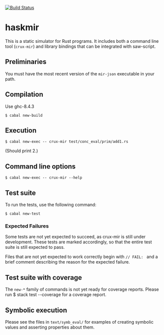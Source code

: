 [![Build Status](https://travis-ci.org/GaloisInc/mir-verifier.svg?branch=master)](https://travis-ci.org/GaloisInc/mir-verifier)

# haskmir

This is a static simulator for Rust programs.  It includes both a
command line tool (`crux-mir`) and library bindings that can be
integrated with saw-script.

## Preliminaries

You must have the most recent version of the `mir-json` executable in your path.

## Compilation

Use ghc-8.4.3 

    $ cabal new-build

## Execution

    $ cabal new-exec -- crux-mir test/conc_eval/prim/add1.rs

(Should print 2.)

## Command line options

    $ cabal new-exec -- crux-mir --help

## Test suite

To run the tests, use the following command:

    $ cabal new-test

### Expected Failures

Some tests are not yet expected to succeed, as crux-mir is still under
development. These tests are marked accordingly, so that the entire
test suite is still expected to pass.

Files that are not yet expected to work correctly begin with `// FAIL: ` and
a brief comment describing the reason for the expected failure.


## Test suite with coverage

The `new-*` family of commands is not yet ready for coverage reports. Please run
    $ stack test --coverage
for a coverage report.

## Symbolic execution

Please see the files in `text/symb_eval/` for examples of creating
symbolic values and asserting properties about them.
